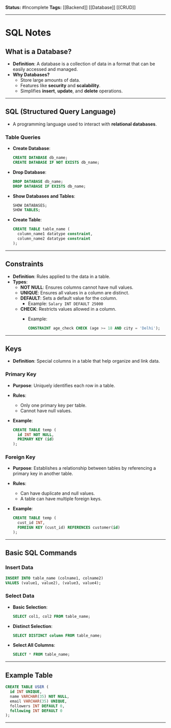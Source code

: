 **Status:**  #Incomplete 
**Tags:** [[Backend]] [[Database]] [[CRUD]]

---

# SQL Notes

## **What is a Database?**

- **Definition**: A database is a collection of data in a format that can be easily accessed and managed.
- **Why Databases?**
    - Store large amounts of data.
    - Features like **security** and **scalability**.
    - Simplifies **insert**, **update**, and **delete** operations.

---

## **SQL (Structured Query Language)**

- A programming language used to interact with **relational databases**.

### **Table Queries**

- **Create Database**:
    
    ```sql
    CREATE DATABASE db_name;
    CREATE DATABASE IF NOT EXISTS db_name;
    ```
    
- **Drop Database**:
    
    ```sql
    DROP DATABASE db_name;
    DROP DATABASE IF EXISTS db_name;
    ```
    
- **Show Databases and Tables**:
    
    ```sql
    SHOW DATABASES;
    SHOW TABLES;
    ```
    
- **Create Table**:
    
    ```sql
    CREATE TABLE table_name (
      column_name1 datatype constraint,
      column_name2 datatype constraint
    );
    ```
    

---

## **Constraints**

- **Definition**: Rules applied to the data in a table.
- **Types**:
    - **NOT NULL**: Ensures columns cannot have null values.
    - **UNIQUE**: Ensures all values in a column are distinct.
    - **DEFAULT**: Sets a default value for the column.
        - Example: `Salary INT DEFAULT 25000`
    - **CHECK**: Restricts values allowed in a column.
        - Example:
            
            ```sql
            CONSTRAINT age_check CHECK (age >= 18 AND city = 'Delhi');
            ```
            

---

## **Keys**

- **Definition**: Special columns in a table that help organize and link data.

### **Primary Key**

- **Purpose**: Uniquely identifies each row in a table.
- **Rules**:
    - Only one primary key per table.
    - Cannot have null values.
- **Example**:
    
    ```sql
    CREATE TABLE temp (
      id INT NOT NULL,
      PRIMARY KEY (id)
    );
    ```
    

### **Foreign Key**

- **Purpose**: Establishes a relationship between tables by referencing a primary key in another table.
- **Rules**:
    - Can have duplicate and null values.
    - A table can have multiple foreign keys.
- **Example**:
    
    ```sql
    CREATE TABLE temp (
      cust_id INT,
      FOREIGN KEY (cust_id) REFERENCES customer(id)
    );
    ```
    

---

## **Basic SQL Commands**

### **Insert Data**

```sql
INSERT INTO table_name (colname1, colname2) 
VALUES (value1, value2), (value3, value4);
```

### **Select Data**

- **Basic Selection**:
    
    ```sql
    SELECT col1, col2 FROM table_name;
    ```
    
- **Distinct Selection**:
    
    ```sql
    SELECT DISTINCT column FROM table_name;
    ```
    
- **Select All Columns**:
    
    ```sql
    SELECT * FROM table_name;
    ```
    

---

## **Example Table**

```sql
CREATE TABLE USER (
  id INT UNIQUE,
  name VARCHAR(35) NOT NULL,
  email VARCHAR(35) UNIQUE,
  followers INT DEFAULT 0,
  following INT DEFAULT 0
);
```

---

